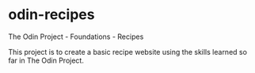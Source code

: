 # odin-recipes
The Odin Project - Foundations - Recipes

This project is to create a basic recipe website using the skills learned so far in The Odin Project.
